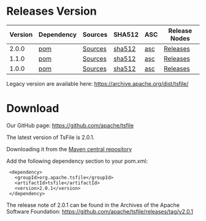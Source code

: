 <!--

    Licensed to the Apache Software Foundation (ASF) under one
    or more contributor license agreements.  See the NOTICE file
    distributed with this work for additional information
    regarding copyright ownership.  The ASF licenses this file
    to you under the Apache License, Version 2.0 (the
    "License"); you may not use this file except in compliance
    with the License.  You may obtain a copy of the License at
    
        http://www.apache.org/licenses/LICENSE-2.0
    
    Unless required by applicable law or agreed to in writing,
    software distributed under the License is distributed on an
    "AS IS" BASIS, WITHOUT WARRANTIES OR CONDITIONS OF ANY
    KIND, either express or implied.  See the License for the
    specific language governing permissions and limitations
    under the License.

-->

# Releases Version

| Version  | Dependency                                                                    | Sources                                                                                                | SHA512                                                                                                     | ASC                                                                                                  | Release Nodes                                                         |
| ----- | --------------------------------------------------------------------------- | --------------------------------------------------------------------------------------------------- | ---------------------------------------------------------------------------------------------------------- | ---------------------------------------------------------------------------------------------------- | ---------------------------------------------------------------- |
| 2.0.0 | [pom](https://central.sonatype.com/artifact/org.apache.tsfile/tsfile/2.0.0) | [Sources](https://www.apache.org/dyn/closer.cgi/tsfile/2.0.0/apache-tsfile-2.0.0-source-release.zip) | [sha512](https://www.apache.org/dyn/closer.cgi/tsfile/2.0.0/apache-tsfile-2.0.0-source-release.zip.sha512) | [asc](https://www.apache.org/dyn/closer.cgi/tsfile/2.0.0/apache-tsfile-2.0.0-source-release.zip.asc) | [Releases](https://github.com/apache/tsfile/releases/tag/v2.0.0) |
| 1.1.0 | [pom](https://central.sonatype.com/artifact/org.apache.tsfile/tsfile/1.1.0) | [Sources](https://www.apache.org/dyn/closer.cgi/tsfile/1.1.0/apache-tsfile-1.1.0-source-release.zip) | [sha512](https://www.apache.org/dyn/closer.cgi/tsfile/1.1.0/apache-tsfile-1.1.0-source-release.zip.sha512) | [asc](https://www.apache.org/dyn/closer.cgi/tsfile/1.1.0/apache-tsfile-1.1.0-source-release.zip.asc) | [Releases](https://github.com/apache/tsfile/releases/tag/v1.1.0) |
| 1.0.0 | [pom](https://central.sonatype.com/artifact/org.apache.tsfile/tsfile/1.0.0) | [Sources](https://www.apache.org/dyn/closer.cgi/tsfile/1.0.0/apache-tsfile-1.0.0-source-release.zip) | [sha512](https://www.apache.org/dyn/closer.cgi/tsfile/1.0.0/apache-tsfile-1.0.0-source-release.zip.sha512) | [asc](https://www.apache.org/dyn/closer.cgi/tsfile/1.0.0/apache-tsfile-1.0.0-source-release.zip.asc) | [Releases](https://github.com/apache/tsfile/releases/tag/v1.0.0) |

Legacy version are available here: https://archive.apache.org/dist/tsfile/
# Download
Our GitHub page: https://github.com/apache/tsfile

The latest version of TsFile is 2.0.1.

Downloading it from the [Maven central repository](https://search.maven.org/search?q=g:org.apache.tsfile)

Add the following dependency section to your pom.xml:

```
 <dependency>
   <groupId>org.apache.tsfile</groupId>
   <artifactId>tsfile</artifactId>
   <version>2.0.1</version>
 </dependency>
```

The release note of 2.0.1 can be found in the Archives of the Apache Software Foundation: https://github.com/apache/tsfile/releases/tag/v2.0.1
